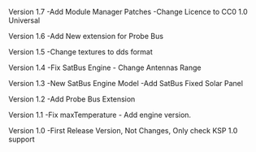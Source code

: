 Version 1.7
	-Add Module Manager Patches
	-Change Licence to CC0 1.0 Universal

Version 1.6
	-Add New extension for Probe Bus

Version 1.5
	-Change textures to dds format

Version 1.4
	-Fix SatBus Engine - Change Antennas Range

Version 1.3
	-New SatBus Engine Model
	-Add SatBus Fixed Solar Panel

Version 1.2
	-Add Probe Bus Extension

Version 1.1
	-Fix maxTemperature - Add engine version.

Version 1.0
	-First Release Version, Not Changes, Only check KSP 1.0 support
